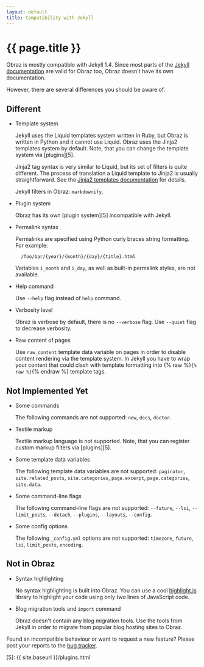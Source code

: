 ```yaml
---
layout: default
title: Compatibility with Jekyll
---
```


{{ page.title }}
================

Obraz is mostly compatible with Jekyll 1.4. Since most parts of the [Jekyll
documentation][1] are valid for Obraz too, Obraz doesn't have its own
documentation.

However, there are several differences you should be aware of.


Different
---------

* Template system

    Jekyll uses the Liquid templates system written in Ruby, but Obraz is
    written in Python and it cannot use Liquid. Obraz uses the Jinja2 templates
    system by default. Note, that you can change the template system via
    [plugins][5].

    Jinja2 tag syntax is very similar to Liquid, but its set of filters is
    quite different. The process of translation a Liquid template to Jinja2 is
    usually straightforward. See the [Jinja2 templates documentation][2] for
    details.

    Jekyll filters in Obraz: `markdownify`.

* Plugin system

    Obraz has its own [plugin system][5] incompatible with Jekyll.

* Permalink syntax

    Permalinks are specified using Python curly braces string formatting. For
    example:

        /foo/bar/{year}/{month}/{day}/{title}.html

    Variables `i_month` and `i_day`, as well as built-in permalink styles, are
    not available.

* Help command

    Use `--help` flag instead of `help` command.

* Verbosity level

    Obraz is verbose by default, there is no `--verbose` flag. Use `--quiet`
    flag to decrease verbosity.

* Raw content of pages

    Use `raw_content` template data variable on pages in order to disable
    content rendering via the template system. In Jekyll you have to wrap your
    content that could clash with template formatting into
    {% raw %}`{% raw %}`{% endraw %} template tags.


Not Implemented Yet
-------------------

* Some commands

    The following commands are not supported: `new`, `docs`, `doctor`.

* Textile markup

    Textile markup language is not supported. Note, that you can register
    custom markup filters via [plugins][5].

* Some template data variables

    The following template data variables are not supported: `paginator`,
    `site.related_posts`, `site.categories`,  `page.excerpt`,
    `page.categories`, `site.data`.

* Some command-line flags

    The following command-line flags are not supported: `--future`,
    `--lsi`, `--limit_posts`, `--detach`, `--plugins`, `--layouts`, `--config`.

* Some config options

    The following `_config.yml` options are not supported: `timezone`, `future`,
    `lsi`, `limit_posts`, `encoding`.


Not in Obraz
------------

* Syntax highlighting

    No syntax highlighting is built into Obraz. You can use a cool
    [highlight.js][3] library to highlight your code using only _two_ lines of
    JavaScript code.

* Blog migration tools and `import` command

    Obraz doesn't contain any blog migration tools. Use the tools from Jekyll in
    order to migrate from popular blog hosting sites to Obraz.


Found an incompatible behaviour or want to request a new feature? Please post
your reports to the [bug tracker][4].


  [1]: http://jekyllrb.com/docs/home/
  [2]: http://jinja.pocoo.org/docs/templates/
  [3]: http://softwaremaniacs.org/soft/highlight/en/
  [4]: https://bitbucket.org/vlasovskikh/obraz/issues
  [5]: {{ site.baseurl }}/plugins.html

